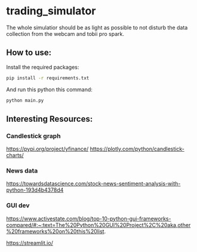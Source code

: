 # trading_simulator

The whole simulatior should be as light as possible to not disturb the data collection from the webcam and tobii pro spark.

## How to use:

Install the required packages:
```bash
pip install -r requirements.txt
```

And run this python this command:
```bash
python main.py
```

## Interesting Resources:

### Candlestick graph
https://pypi.org/project/yfinance/
https://plotly.com/python/candlestick-charts/

### News data
https://towardsdatascience.com/stock-news-sentiment-analysis-with-python-193d4b4378d4

### GUI dev
https://www.activestate.com/blog/top-10-python-gui-frameworks-compared/#:~:text=The%20Python%20GUI%20Project%2C%20aka,other%20frameworks%20on%20this%20list.

https://streamlit.io/